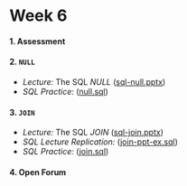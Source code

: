 # Week 6

#### 1. Assessment

#### 2. `NULL` 

  + *Lecture:* The SQL *NULL* ([sql-null.pptx](https://mrrisley.github.io/sql-uc-fall2019/week-6/sql-null.pptx))
  + *SQL Practice:* ([null.sql](https://mrrisley.github.io/sql-uc-fall2019/week-6/null.sql))

#### 3. `JOIN`

  + *Lecture:* The SQL *JOIN* ([sql-join.pptx](https://mrrisley.github.io/sql-uc-fall2019/week-6/sql-null.pptx))
  + *SQL Lecture Replication:* ([join-ppt-ex.sql](https://mrrisley.github.io/sql-uc-fall2019/week-6/join-ppt-ex.sql))
  + *SQL Practice:* ([join.sql](https://mrrisley.github.io/sql-uc-fall2019/week-6/join.sql))

#### 4. Open Forum



